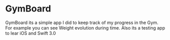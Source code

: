 # GymBoard
GymBoard its a simple app I did to keep track of my progress in the Gym. For example you can see Weight evolution during time. Also its a testing app to lear iOS and Swift 3.0
